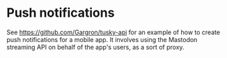 Push notifications
==================

See <https://github.com/Gargron/tusky-api> for an example of how to create push notifications for a mobile app. It involves using the Mastodon streaming API on behalf of the app's users, as a sort of proxy.
